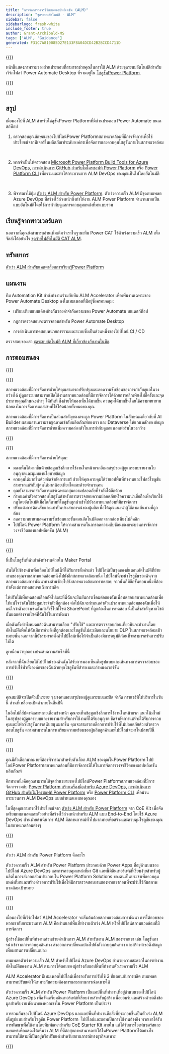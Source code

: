 ```yaml
---
title: "การจัดการวงจรชีวิตของแอปพลิเคชัน (ALM)"
description: "ชุดระบบอัตโนมัติ - ALM"
sidebar: false
sidebarlogo: fresh-white
include_footer: true
author: Grant-Archibald-MS
tags: ['ALM', 'Guidance']
generated: F31C7A819085D27E133F8A04DCD42B2BCCD4711D
---
```


{{<slideStyles>}}

<div class="optional">

หน้านี้แสดงภาพรวมของส่วนประกอบที่สามารถช่วยคุณในการใช้ ALM ด้วยชุดระบบอัตโนมัติสําหรับเวิร์กโฟลว์ Power Automate Desktop ที่รวมอยู่ใน [โซลูชั่นPower Platform](https://learn.microsoft.com/power-platform/alm/solution-concepts-alm).

</div>

{{<presentation slides="1,2,3,4,5,6,7">}}

<div class="optional">

{{<presentationStyles>}}

## สรุป

เมื่อมองไปที่ ALM สําหรับโซลูชันPower Platformที่มีส่วนประกอบ Power Automate บนเดสก์ท็อป

1. ตรวจสอบคุณลักษณะของไปป์ไลน์Power Platformสภาพแวดล้อมที่มีการจัดการเพื่อใช้ประโยชน์จากฟีเจอร์ในผลิตภัณฑ์ระดับองค์กรเพื่อจัดการและควบคุมโซลูชันภายในสภาพแวดล้อม

<br/>

2. หากจําเป็นให้ตรวจสอบ [Microsoft Power Platform Build Tools for Azure DevOps](https://learn.microsoft.com/power-platform/alm/devops-build-tools), [การดําเนินการ GitHub สําหรับไมโครซอฟท์ Power Platform](https://learn.microsoft.com/power-platform/alm/devops-github-actions) หรือ [Power Platform CLI](https://learn.microsoft.com/power-platform/developer/cli/introduction) เพื่อรวมและทําให้กระบวนการ ALM DevOps ของคุณเป็นไปโดยอัตโนมัติ

<br/>

3. พิจารณาใช้ปุ่ม [ตัวเร่ง ALM สําหรับ Power Platform](https://learn.microsoft.com/power-platform/guidance/coe/almacceleratorpowerplatform-components). ตัวเร่งความเร็ว ALM มีชุดเทมเพลต Azure DevOps ที่สร้างไว้ล่วงหน้าซึ่งทําให้งาน ALM Power Platform จํานวนมากเป็นแบบอัตโนมัติโดยใช้การกํากับดูแลการควบคุมแหล่งที่มาแบบรวม

## เรียนรู้จากพาวเวอร์แคท

นอกจากนี้คุณยังสามารถอ่านเพิ่มเติมว่าเราในฐานะทีม Power CAT ใช้ตัวเร่งความเร็ว ALM เพื่อจัดส่งได้อย่างไร [ชุดจ่ายไฟอัตโนมัติ CAT ALM](/th/features/alm/powercat).

## ทรัพยากร

[ตัวเร่ง ALM สําหรับแคตตาล็อกการเรียนรู้Power Platform](https://learn.microsoft.com/power-platform/guidance/coe/almacceleratorpowerplatform-learningcatalog)

## แผนงาน

ทีม Automation Kit กําลังทํางานร่วมกับทีม ALM Accelerator เพื่อเพิ่มงานเฉพาะของ Power Automate Desktop ลงในเทมเพลตที่มีอยู่ซึ่งครอบคลุม:

- เปรียบเทียบแบบเคียงข้างกันของคําจํากัดความของ Power Automate บนเดสก์ท็อป

- กฎการตรวจสอบจะตรวจสอบสําหรับ Power Automate Desktop

- การดําเนินการทดสอบหน่วยการรวมและระบบซึ่งเป็นส่วนหนึ่งของไปป์ไลน์ CI / CD

ตรวจสอบของเรา [ชุดระบบอัตโนมัติ ALM ที่เกี่ยวข้องกับงานในมือ](https://github.com/microsoft/powercat-automation-kit/issues?q=is%3Aissue+is%3Aopen+label%3Aalm).

## การตอบสนอง

{{<questions name="/content/th/features/alm.json" completed="ขอขอบคุณที่ให้ข้อเสนอแนะ" showNavigationButtons="false" locale="th">}}

</div>

{{<slide  id="slide1" audio="features/alm/managed-environments-overview.mp3" description="Managed Environments Overview" image="features/alm/managed-environments-overview.svg" >}}

สภาพแวดล้อมที่มีการจัดการช่วยให้คุณสามารถปรับปรุงและลดความซับซ้อนของการกํากับดูแลในวงกว้างได้ ผู้ดูแลระบบสามารถเปิดใช้งานสภาพแวดล้อมที่มีการจัดการได้ด้วยการคลิกเพียงไม่กี่ครั้งและจุดประกายคุณลักษณะต่างๆ ได้ทันที ซึ่งช่วยให้มองเห็นได้มากขึ้น ควบคุมได้มากขึ้นโดยใช้ความพยายามน้อยลงในการจัดการแอสเซทที่ใช้โค้ดน้อยทั้งหมดของคุณ

สภาพแวดล้อมที่มีการจัดการเป็นส่วนสําคัญของตระกูล Power Platform ในลักษณะเดียวกับที่ AI Builder ผสมผสานความชาญฉลาดเข้ากับผลิตภัณฑ์ของเรา และ Dataverse ให้แกนหลักของข้อมูล สภาพแวดล้อมที่มีการจัดการช่วยเพิ่มความคล่องตัวในการกํากับดูแลแพลตฟอร์มในวงกว้าง

{{</slide>}}

{{<slide  id="slide2" audio="features/alm/managed-environments-features.mp3" description="Managed Environments Features" image="features/alm/managed-environments-features.svg" >}}

สภาพแวดล้อมที่มีการจัดการช่วยให้คุณ:

- มองเห็นได้มากขึ้นด้วยข้อมูลเชิงลึกการใช้งานในหน้าแรกอีเมลสรุปของผู้ดูแลระบบรายงานใบอนุญาตและมุมมองนโยบายข้อมูล
- ควบคุมได้มากขึ้นด้วยขีดจํากัดการแชร์ ช่วยให้คุณควบคุมได้ว่าแอปพื้นที่ทํางานและโฟลว์โซลูชันสามารถแชร์กับผู้คนได้มากน้อยเพียงใดและด้วยจํานวนคน
- คุณยังสามารถจํากัดการแชร์เฉพาะกลุ่มความปลอดภัยที่จํากัดได้อีกด้วย
- กําหนดค่าตัวตรวจสอบโซลูชันสําหรับการตรวจสอบความปลอดภัยหรือความน่าเชื่อถือเพื่อเรียกใช้กฎโดยอัตโนมัติเมื่อใดก็ตามที่โซลูชันถูกนําเข้าไปยังสภาพแวดล้อมที่มีการจัดการ
- ปรับแต่งการต้อนรับและแบ่งปันประสบการณ์ของผู้ผลิตเพื่อให้คุณแนะนําผู้ใช้ตามเส้นทางที่ถูกต้อง
- ลดความพยายามลดความซับซ้อนและขั้นตอนอัตโนมัติออกจากกล่องเพียงไม่กี่คลิก 
- ไปป์ไลน์ Power Platform ให้ความสามารถในการลดความซับซ้อนของกระบวนการจัดการวงจรชีวิตของแอปพลิเคชัน (ALM)

{{</slide>}}

{{<slide  id="slide3" cdnVideo="features/alm/managed-environments-power-platform-pipelines-demo.mp4" description="Power Platform Pipelines Demo" >}}

นี่เป็นโซลูชันที่ฉันกําลังทํางานด้วยใน Maker Portal

ฉันได้ไปข้างหน้าเพื่อเลือกไปป์ไลน์นี้ที่ได้รับการตั้งค่าแล้ว ไปป์ไลน์เป็นชุดของขั้นตอนอัตโนมัติที่ย้ายงานของคุณจากสภาพแวดล้อมหนึ่งไปยังอีกสภาพแวดล้อมหนึ่ง ไปป์ไลน์นี้จะนําโซลูชันของฉันจากสภาพแวดล้อมการพัฒนาทางด้านซ้ายไปยังสภาพแวดล้อมการทดสอบ จากนั้นก็มีอีกขั้นตอนหนึ่งที่ต้องทําตั้งแต่การทดสอบจนถึงการผลิต

ให้ปรับใช้เพื่อทดสอบเลือกถัดไปและที่นี่ฉันจะยืนยันการเชื่อมต่อของฉันเพื่อทดสอบสภาพแวดล้อมเพื่อให้แน่ใจว่าฉันใช้ข้อมูลประจําตัวที่ถูกต้อง ต่อไปฉันจะกําหนดค่าตัวแปรสภาพแวดล้อมของฉันเพื่อให้แน่ใจว่าตัวอย่างเช่นฉันกําลังชี้ไปที่ไซต์ SharePoint ที่ถูกต้องในการทดสอบ นี่เป็นสิ่งสําคัญหากไซต์นั้นแตกต่างจากไซต์ที่ฉันใช้ในการพัฒนา 

เมื่อฉันตั้งค่าทั้งหมดแล้วฉันสามารถเลือก "ปรับใช้" และการตรวจสอบก่อนเที่ยวบินจะทํางานโดยอัตโนมัติเพื่อให้ฉันมีการอ้างอิงที่ถูกต้องและโซลูชันไม่ละเมิดและนโยบาย DLP ในสภาพแวดล้อมเป้าหมายนั้น นอกจากนี้ยังสามารถตั้งค่าไปป์ไลน์เพื่อให้จําเป็นต้องมีการอนุมัติก่อนที่จะสามารถรันการปรับใช้ได้ 

ดูเหมือนว่าทุกอย่างประสบความสําเร็จที่นี่

หลังจากที่ฉันเรียกใช้ไปป์ไลน์ของฉันฉันได้รับการมองเห็นเต็มรูปแบบและเส้นทางการตรวจสอบของการปรับใช้ทั่วทั้งองค์กรของฉันด้วยทุกโซลูชันที่สํารองและกําหนดเวอร์ชัน

{{</slide>}}

{{<slide  id="slide4" audio="features/alm/managed-environments-feature-availability.mp3?v=1" description="Managed Environments Availability" image="features/alm/managed-environments-feature-availability.svg?v=1" >}}

คุณสมบัติจะเปิดตัวเป็นระยะ ๆ บางคนชอบสรุปของผู้ดูแลระบบและขีด จํากัด การแชร์มีให้บริการในวันนี้ ส่วนที่เหลือจะเปิดตัวภายในสิ้นปีนี้

ในอีกไม่กี่สัปดาห์และหลายเดือนข้างหน้า คุณจะเห็นข้อมูลเชิงลึกการใช้งานในหน้าแรก แนวโน้มใหม่ในสรุปของผู้ดูแลระบบและรายงานสําหรับการใช้งานที่ได้รับอนุญาต ขีดจํากัดการแชร์จะได้รับการควบคุมและโฟลว์โซลูชันการสนับสนุนมากขึ้น คุณจะสามารถบล็อกการปรับใช้ที่ไม่ปลอดภัยด้วยตัวตรวจสอบโซลูชัน ความสามารถในการเตรียมความพร้อมของผู้ผลิตลูกค้าและไปป์ไลน์จะมาในปลายปีนี้

{{</slide>}}

{{<slide  id="slide5" audio="features/alm/pipeline-extensibility.mp3?v=1" description="Pipeline Extensibility" image="features/alm/pipeline-extensibility.svg?v=1" >}}

คุณมีตัวเลือกมากมายที่ต้องพิจารณาสําหรับตัวเลือก ALM ของคุณในPower Platform ไปป์ไลน์Power Platformสภาพแวดล้อมที่มีการจัดการมีให้ในการจัดการวงจรชีวิตของแอปพลิเคชันผลิตภัณฑ์

อีกทางหนึ่งคือคุณสามารถใช้จุดส่วนขยายของไปป์ไลน์Power Platformสภาพแวดล้อมที่มีการจัดการรวมกับ [Power Platform สร้างเครื่องมือสําหรับ Azure DevOps](https://learn.microsoft.com/power-platform/alm/devops-build-tools), [การดําเนินการ GitHub สําหรับไมโครซอฟท์ Power Platform](https://learn.microsoft.com/power-platform/alm/devops-github-actions) หรือ [Power Platform CLI](https://learn.microsoft.com/en-us/power-platform/developer/cli/introduction) เพื่อม้วนกระบวนการ ALM DevOps แบบกําหนดเองของคุณเอง

ในที่สุดคุณสามารถใช้ประโยชน์จาก [ตัวเร่ง ALM สําหรับ Power Platform](https://learn.microsoft.com/power-platform/guidance/coe/almacceleratorpowerplatform-learningcatalog) จาก CoE Kit เพื่อจัดเตรียมเทมเพลตและตัวอย่างที่สร้างไว้ล่วงหน้าสําหรับ ALM แบบ End-to-End โดยใช้ Azure DevOps ส่วนช่วยดําเนินการ ALM มีสถานการณ์ทั่วไปมากมายเพื่อสร้างและควบคุมโซลูชันของคุณในสภาพแวดล้อมต่างๆ

{{</slide>}}

{{<slide  id="slide6" audio="features/alm/alm-accelerator-for-power-platform-overview.mp3?v=1" description="ALM Accelerator for Power Platform Overview" image="features/alm/alm-accelerator-for-power-platform-overview.svg?v=1" >}}

ตัวเร่ง ALM สําหรับ Power Platform คืออะไร

ตัวเร่งความเร็ว ALM สําหรับ Power Platform ประกอบด้วย Power Apps ที่อยู่ด้านบนของไปป์ไลน์ Azure DevOps และการควบคุมแหล่งที่มา Git แอพนี้มีอินเทอร์เฟซที่เรียบง่ายสําหรับผู้ผลิตในการส่งออกส่วนประกอบใน Power Platform Solutions ของตนเป็นประจําเพื่อควบคุมแหล่งที่มาและสร้างคําขอการปรับใช้เพื่อให้มีการตรวจสอบงานของพวกเขาก่อนที่จะปรับใช้กับสภาพแวดล้อมเป้าหมาย

{{</slide>}}

{{<slide  id="slide7" audio="features/alm/alm-accelerator-for-power-platform-workflow.mp3?v=1" description="ALM Accelerator for Power Platform Workflow" image="features/alm/alm-accelerator-for-power-platform-workflow.svg?v=1" >}}

เมื่อมองไปที่เวิร์กโฟลว์ ALM Accelerator จะเริ่มต้นด้วยสภาพแวดล้อมการพัฒนา การโต้ตอบของพวกเขากับกระบวนการ ALM คือผ่านแอปพื้นที่ทํางานตัวเร่ง ALM หรือไปป์ไลน์สภาพแวดล้อมที่มีการจัดการ

ผู้สร้างใช้แอปพื้นที่ทํางานส่วนช่วยดําเนินการ ALM สําหรับงาน ALM ของพวกเขา เช่น โซลูชันการนําเข้าจากการควบคุมต้นทาง ส่งออกการเปลี่ยนแปลงไปยังตัวควบคุมต้นทาง และสร้างคําขอดึงข้อมูลเพื่อผสานการเปลี่ยนแปลง

เทมเพลตตัวเร่งความเร็ว ALM สําหรับไปป์ไลน์ Azure DevOps อํานวยความสะดวกในการทํางานอัตโนมัติของงาน ALM ตามการโต้ตอบของผู้สร้างกับแอปพื้นที่ทํางานตัวเร่งความเร็ว ALM

ALM Accelerator มีเทมเพลตไปป์ไลน์เพื่อรองรับการปรับใช้ 3 ขั้นตอนกับการผลิต
เทมเพลตสามารถปรับแต่งให้เหมาะกับความต้องการและสถานการณ์เฉพาะได้

ตัวเร่งความเร็ว ALM สําหรับ Power Platform เป็นแอปพื้นที่ทํางานที่อยู่ด้านบนของไปป์ไลน์ Azure DevOps เพื่อจัดเตรียมอินเทอร์เฟซที่เรียบง่ายสําหรับผู้สร้างเพื่อยอมรับและสร้างคําขอดึงข้อมูลสําหรับงานพัฒนาของพวกเขาใน Power Platform เป็นประจํา 

การรวมกันของไปป์ไลน์ Azure DevOps และแอปพื้นที่ทํางานคือสิ่งที่ประกอบขึ้นเป็นตัวเร่ง ALM เต็มรูปแบบสําหรับโซลูชัน Power Platform 
ไปป์ไลน์และแอพเป็นการใช้งานอ้างอิง พวกเขาได้รับการพัฒนาเพื่อใช้งานโดยทีมพัฒนาสําหรับ CoE Starter Kit ภายใน แต่ได้รับการโอเพ่นซอร์สและเผยแพร่เพื่อแสดงให้เห็นว่า ALM ที่ดีต่อสุขภาพสามารถทําได้ในPower Platformได้อย่างไร สามารถใช้ตามที่เป็นอยู่หรือปรับแต่งสําหรับสถานการณ์ทางธุรกิจเฉพาะ

{{</slide>}}
